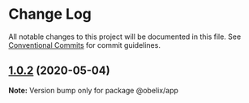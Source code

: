 # Change Log

All notable changes to this project will be documented in this file.
See [Conventional Commits](https://conventionalcommits.org) for commit guidelines.

## [1.0.2](https://github.com/anbraten/obelix/compare/v1.0.1...v1.0.2) (2020-05-04)

**Note:** Version bump only for package @obelix/app
